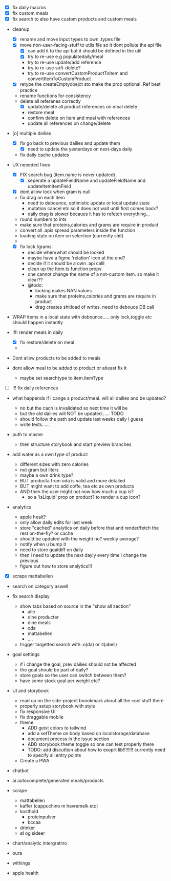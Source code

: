 - [X] fix daily macros
- [X] fix custom meals
- [X] fix search to also have custom products and custom meals
- cleanup
    - [X] rename and move input types to own .types file
    - [X] move non-user-facing-stuff to utils file so it dont pollute the api file
        - [X] can add it to the api but it should be defined in the util
        - [X] try to re-use e.g populatedaily/meal
        - try to re-use update/add reference
        - try to re-use soft-delete?
        - try to re-use convertCustomProductToItem and convertItemToCustomProduct
    - [X] retype the createEmptyobejct sto make the prop optional. Ref best practice
    - rename functions for consistency
    - delete all referanes correctly
        - [X] update/delete all product references on meal delete
        - restore meal
        - confirm delete on item and meal with references
        - update all references on change/delete

- [o] multiple dailies
    - [X] fix go back to previous dailies and update them
        - [X] need to update the yesterdays on next-days daily
    - fix daily cache updates

- UX neeeded fixes
    - [X] FIX search bug (item.name is never updated)
        - [X] seperate a updateFieldName and updateFieldName  and updateItemItemField
    - [X] dont allow lock when gram is null
    - fix drag on each item
        - need to debounce, optimistic update or local update state
        - mutation cancel etc so it does not wait until first comes back?
        - daily drag is slower becaues it has to refetch everything...
    - round numbers to ints
    - make sure that proteins,calories and grams are require in product
    - convert all .apis spread parameters inside the function
    - loading state on item on selection (currently shit)
    - 
    - [X] fix lock /grams
        - decide when/what should be locked
        - maybe have a figme 'relation' icon at the end?
        - decide if it should be a own .api calll
        - clean up the Item.ts function props
        - one cannot change the name of a not-custom item. so make it clear??
        - @todo:
            - locking makes NAN values
            - make sure that proteins,calories and grams are require in product
            - drag creates shitload of writes. need to debouce DB call

- WRAP items in a local state with debounce..... only lock,toggle etc should happen instantly
- !!!! render meals in daily
    - [X] fix restore/delete on meal
    - 
- Dont allow products to be added to meals
- dont allow meal to be added to product or atleast fix it
    - maybe set searchtype to item.itemType
- [ ] !!! fix daily references
- what happends if i cange a product/meal. will all dailies and be updated?
    - no but the cach is invalidated so next time it will be 
    - but the old dailies will NOT be updated...... TODO
    - should follow the path and update last weeks daily i guess
    - write tests......
 
 
- puth to master
    - then structure storybook and start preview branches

- add water as a own type of product
    - different sizes with zero calories
    - not gram but liters
    - maybe a own drink type?
    - BUT producta from oda is valid and more detailed
    - BUT might want to add coffe, tea etc as own products
    - AND then the user might not now how much a cup is?
        - so a 'isLiquid' prop on product? to render a cup icon?

- analytics
    - apple healt?
    - only allow daily edits for last week
    - store "cached" analytics on daily before that and render/fetch the rest on-the-fly? or cache
    - should be updated with the weight no? weekly average?
    - notify when u bump it
    - need to store goaldiff on daily
    - then i need to update the next dayly every time i change the previous
    - figure out how to store analytics!!!

- [X] scrape mattabellen 
- search on category aswell
- fix search display
    - show tabs based on source in the "show all section"
        - alle
        - dine producter
        - dine meals
        - oda
        - mattabellen
        - ....
    - trigger targetted search with :o(da) or :t(abell)


- goal settings 
    - if i change the goal, prev dailies should not be affected
    - the goal should be part of daily?
    - store goals so the user can switch between them?
    - have some stock goal per weight etc?
  
- UI and storybook 
    - read up on the side-project boookmark about all the cool stuff there
    - properly setup storybook with style
    - fix responsive UI
    - fix draggable mobile
    - theme
        - ADD geist colors to tailwind
        - add a setTheme on body based on localstorage/database
        - document process in the issue section 
        - ADD storybook theme toggle so one can test properly there
        - TODO: add discuttion about how to exoprt lib!!!!!!!! currently need to specify all entry points
    - Create a PWA

- chatbot
- ai autocomplete/generated meals/products
- scrape
    - mattabellen
    - kaffer (cappuchino m havremelk etc)
    - kosthold
        - proteinpulver
        - bccaa
    - drinker
    - øl og sideer
- chart/analytic intergratino
- oura
- withings
- apple health

